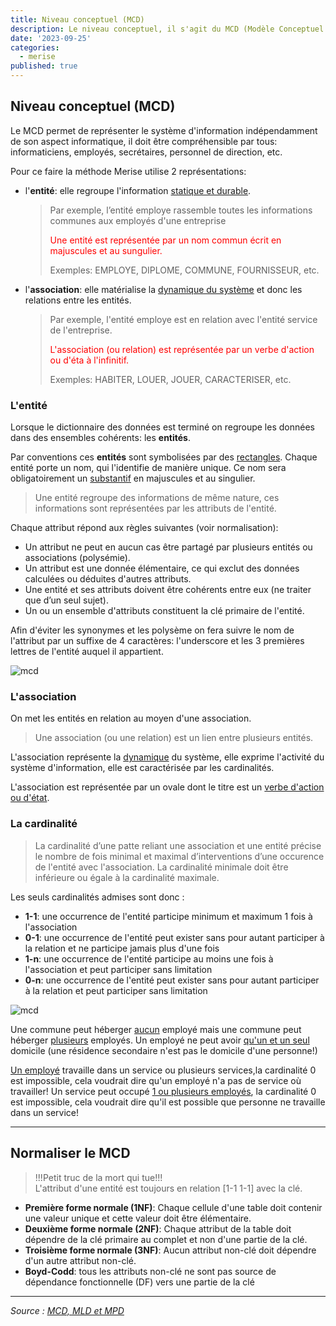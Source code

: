 ```yaml
---
title: Niveau conceptuel (MCD)
description: Le niveau conceptuel, il s'agit du MCD (Modèle Conceptuel des Données).
date: '2023-09-25'
categories:
  - merise
published: true
---
```


## Niveau conceptuel (MCD)

Le MCD permet de représenter le système d'information indépendamment de son aspect informatique, il doit être compréhensible par tous: informaticiens, employés, secrétaires, personnel de direction, etc.

Pour ce faire la méthode Merise utilise 2 représentations:

- l'**entité**: elle regroupe l'information <ins>statique et durable</ins>.
  > Par exemple, l’entité employe rassemble toutes les informations communes aux employés d'une entreprise
  >
  > <span style="color:red">Une entité est représentée par un nom commun écrit en majuscules et au sungulier.</span>
  >
  > Exemples: EMPLOYE, DIPLOME, COMMUNE, FOURNISSEUR, etc.
- l'**association**: elle matérialise la <ins>dynamique du système</ins> et donc les relations entre les entités.
  > Par exemple, l'entité employe est en relation avec l'entité service de l'entreprise.
  >
  > <span style="color:red">L'association (ou relation) est représentée par un verbe d'action ou d'éta à l'infinitif.</span>
  >
  > Exemples: HABITER, LOUER, JOUER, CARACTERISER, etc.

### L'entité

Lorsque le dictionnaire des données est terminé on regroupe les données dans des ensembles cohérents: les **entités**.

Par conventions ces **entités** sont symbolisées par des <ins>rectangles</ins>. Chaque entité porte un nom, qui l'identifie de manière unique. Ce nom sera obligatoirement un <ins>substantif</ins> en majuscules et au singulier.

> Une entité regroupe des informations de même nature, ces informations sont représentées par les attributs de l'entité.

Chaque attribut répond aux règles suivantes (voir normalisation):

- Un attribut ne peut en aucun cas être partagé par plusieurs entités ou associations (polysémie).
- Un attribut est une donnée élémentaire, ce qui exclut des données calculées ou déduites d'autres attributs.
- Une entité et ses attributs doivent être cohérents entre eux (ne traiter que d’un seul sujet).
- Un ou un ensemble d'attributs constituent la clé primaire de l'entité.

Afin d'éviter les synonymes et les polysème on fera suivre le nom de l'attribut par un suffixe de 4 caractères: l'underscore et les 3 premières lettres de l'entité auquel il appartient.

![mcd](./images/merise-mcd-01.jpg)

### L'association

On met les entités en relation au moyen d'une association.

> Une association (ou une relation) est un lien entre plusieurs entités.

L'association représente la <ins>dynamique</ins> du système, elle exprime l'activité du système d'information, elle est caractérisée par les cardinalités.

L'association est représentée par un ovale dont le titre est un <ins>verbe d'action ou d'état</ins>.

### La cardinalité

> La cardinalité d’une patte reliant une association et une entité précise le nombre de fois minimal et maximal d’interventions d’une occurence de l'entité avec l'association. La cardinalité minimale doit être inférieure ou égale à la cardinalité maximale.

Les seuls cardinalités admises sont donc :

- **1-1**: une occurrence de l'entité participe minimum et maximum 1 fois à l'association
- **0-1**: une occurrence de l'entité peut exister sans pour autant participer à la relation et ne participe jamais plus d'une fois
- **1-n**: une occurrence de l'entité participe au moins une fois à l'association et peut participer sans limitation
- **0-n**: une occurrence de l'entité peut exister sans pour autant participer à la relation et peut participer sans limitation

![mcd](./images/merise-mcd-02.jpg)

Une commune peut héberger <ins>aucun</ins> employé mais une commune peut héberger <ins>plusieurs</ins> employés.
Un employé ne peut avoir <ins>qu'un et un seul</ins> domicile (une résidence secondaire n'est pas le domicile d'une personne!)

<ins>Un employé</ins> travaille dans un service ou plusieurs services,la cardinalité 0 est impossible, cela voudrait dire qu'un employé n'a pas de service où travailler!
Un service peut occupé <ins>1 ou plusieurs employés</ins>, la cardinalité 0 est impossible, cela voudrait dire qu'il est possible que personne ne travaille dans un service!

---

## Normaliser le MCD

> !!!Petit truc de la mort qui tue!!!  
> L'attribut d'une entité est toujours en relation [1-1 1-1] avec la clé.

- **Première forme normale (1NF)**: Chaque cellule d'une table doit contenir une valeur unique et cette valeur doit être élémentaire.
- **Deuxième forme normale (2NF)**: Chaque attribut de la table doit dépendre de la clé primaire au complet et non d'une partie de la clé.
- **Troisième forme normale (3NF)**: Aucun attribut non-clé doit dépendre d'un autre attribut non-clé.
- **Boyd-Codd**: tous les attributs non-clé ne sont pas source de dépendance fonctionnelle (DF) vers une partie de la clé

---

_Source : [MCD, MLD et MPD](https://louisvandevelde.be/index.php?dos=my&fic=meris)_
